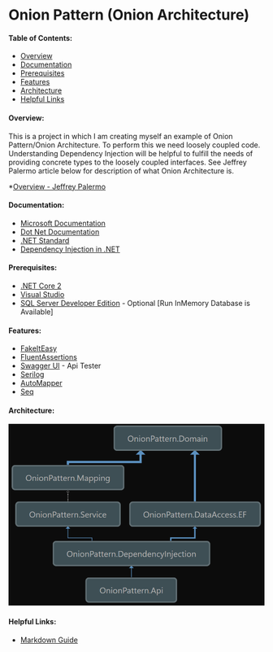 # Onion Pattern (Onion Architecture)

#### Table of Contents:
 * [Overview](#overview)
 * [Documentation](#documentation)
 * [Prerequisites](#prerequisites)
 * [Features](#features)
 * [Architecture](#architecture)
 * [Helpful Links](#helpfullinks)


####  Overview:
This is a project in which I am creating myself an example of Onion Pattern/Onion Architecture. To perform this we need loosely
coupled code. Understanding Dependency Injection will be helpful to fulfill the needs of providing concrete types to the loosely coupled interfaces. See Jeffrey Palermo article below for description of what 
Onion Architecture is.

 *[Overview - Jeffrey Palermo](http://jeffreypalermo.com/blog/the-onion-architecture-part-1/)

#### Documentation:
 * [Microsoft Documentation](https://docs.microsoft.com/en-us/)
 * [Dot Net Documentation](https://docs.microsoft.com/en-us/dotnet/)
 * [.NET Standard](https://docs.microsoft.com/en-us/dotnet/standard/net-standard)
 * [Dependency Injection in .NET](https://www.amazon.com/gp/product/1935182501/ref=oh_aui_detailpage_o09_s00?ie=UTF8&psc=1)

#### Prerequisites:
 * [.NET Core 2](https://www.microsoft.com/net/core#windowscmd)
 * [Visual Studio ](https://www.visualstudio.com)
 * [SQL Server Developer Edition](https://www.microsoft.com/en-us/sql-server/sql-server-downloads) - Optional [Run InMemory Database is Available]

#### Features:
 * [FakeItEasy](https://fakeiteasy.github.io)
 * [FluentAssertions](http://fluentassertions.com)
 * [Swagger UI](https://swagger.io/swagger-ui/) - Api Tester
 * [Serilog](https://serilog.net)
 * [AutoMapper](http://automapper.org)
 * [Seq](http://docs.getseq.net/docs/getting-started)

#### Architecture:
![Architecture Diagram](OnionPattern.DependencyGraph.PNG)

#### Helpful Links:
 * [Markdown Guide](https://guides.github.com/features/mastering-markdown/)
